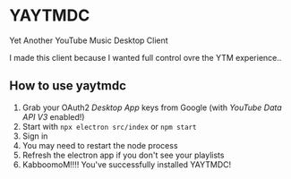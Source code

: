 # YAYTMDC

Yet Another YouTube Music Desktop Client

I made this client because I wanted full control ovre the YTM experience..

## How to use yaytmdc

1. Grab your OAuth2 *Desktop App* keys from Google (with *YouTube Data API V3* enabled!)
2. Start with `npx electron src/index` or `npm start`
3. Sign in
4. You may need to restart the node process
5. Refresh the electron app if you don't see your playlists
6. KabboomoM!!!! You've successfully installed YAYTMDC!